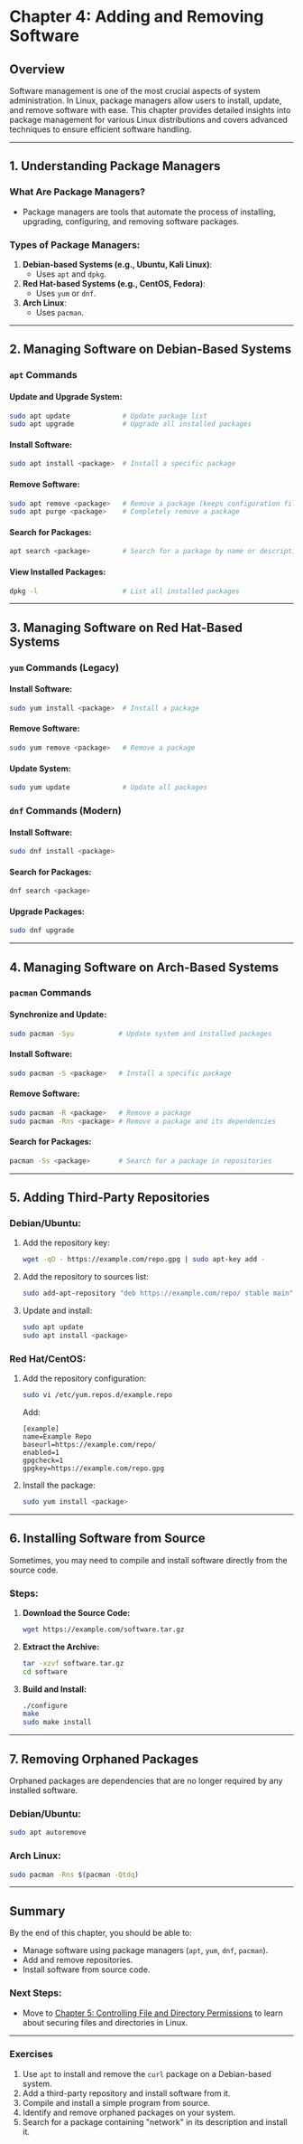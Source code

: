 # Chapter 4: Adding and Removing Software

## Overview

Software management is one of the most crucial aspects of system administration. In Linux, package managers allow users to install, update, and remove software with ease. This chapter provides detailed insights into package management for various Linux distributions and covers advanced techniques to ensure efficient software handling.

---

## 1. Understanding Package Managers

### What Are Package Managers?
- Package managers are tools that automate the process of installing, upgrading, configuring, and removing software packages.

### Types of Package Managers:
1. **Debian-based Systems (e.g., Ubuntu, Kali Linux)**:
   - Uses `apt` and `dpkg`.
2. **Red Hat-based Systems (e.g., CentOS, Fedora)**:
   - Uses `yum` or `dnf`.
3. **Arch Linux**:
   - Uses `pacman`.

---

## 2. Managing Software on Debian-Based Systems

### `apt` Commands

#### Update and Upgrade System:
```bash
sudo apt update             # Update package list
sudo apt upgrade            # Upgrade all installed packages
```

#### Install Software:
```bash
sudo apt install <package>  # Install a specific package
```

#### Remove Software:
```bash
sudo apt remove <package>   # Remove a package (keeps configuration files)
sudo apt purge <package>    # Completely remove a package
```

#### Search for Packages:
```bash
apt search <package>        # Search for a package by name or description
```

#### View Installed Packages:
```bash
dpkg -l                     # List all installed packages
```

---

## 3. Managing Software on Red Hat-Based Systems

### `yum` Commands (Legacy)

#### Install Software:
```bash
sudo yum install <package>  # Install a package
```

#### Remove Software:
```bash
sudo yum remove <package>   # Remove a package
```

#### Update System:
```bash
sudo yum update             # Update all packages
```

### `dnf` Commands (Modern)

#### Install Software:
```bash
sudo dnf install <package>
```

#### Search for Packages:
```bash
dnf search <package>
```

#### Upgrade Packages:
```bash
sudo dnf upgrade
```

---

## 4. Managing Software on Arch-Based Systems

### `pacman` Commands

#### Synchronize and Update:
```bash
sudo pacman -Syu           # Update system and installed packages
```

#### Install Software:
```bash
sudo pacman -S <package>   # Install a specific package
```

#### Remove Software:
```bash
sudo pacman -R <package>   # Remove a package
sudo pacman -Rns <package> # Remove a package and its dependencies
```

#### Search for Packages:
```bash
pacman -Ss <package>       # Search for a package in repositories
```

---

## 5. Adding Third-Party Repositories

### Debian/Ubuntu:
1. Add the repository key:
   ```bash
   wget -qO - https://example.com/repo.gpg | sudo apt-key add -
   ```
2. Add the repository to sources list:
   ```bash
   sudo add-apt-repository "deb https://example.com/repo/ stable main"
   ```
3. Update and install:
   ```bash
   sudo apt update
   sudo apt install <package>
   ```

### Red Hat/CentOS:
1. Add the repository configuration:
   ```bash
   sudo vi /etc/yum.repos.d/example.repo
   ```
   Add:
   ```
   [example]
   name=Example Repo
   baseurl=https://example.com/repo/
   enabled=1
   gpgcheck=1
   gpgkey=https://example.com/repo.gpg
   ```
2. Install the package:
   ```bash
   sudo yum install <package>
   ```

---

## 6. Installing Software from Source

Sometimes, you may need to compile and install software directly from the source code.

### Steps:
1. **Download the Source Code:**
   ```bash
   wget https://example.com/software.tar.gz
   ```
2. **Extract the Archive:**
   ```bash
   tar -xzvf software.tar.gz
   cd software
   ```
3. **Build and Install:**
   ```bash
   ./configure
   make
   sudo make install
   ```

---

## 7. Removing Orphaned Packages

Orphaned packages are dependencies that are no longer required by any installed software.

### Debian/Ubuntu:
```bash
sudo apt autoremove
```

### Arch Linux:
```bash
sudo pacman -Rns $(pacman -Qtdq)
```

---

## Summary

By the end of this chapter, you should be able to:
- Manage software using package managers (`apt`, `yum`, `dnf`, `pacman`).
- Add and remove repositories.
- Install software from source code.

### Next Steps:
- Move to [Chapter 5: Controlling File and Directory Permissions](#) to learn about securing files and directories in Linux.

---

### Exercises

1. Use `apt` to install and remove the `curl` package on a Debian-based system.
2. Add a third-party repository and install software from it.
3. Compile and install a simple program from source.
4. Identify and remove orphaned packages on your system.
5. Search for a package containing "network" in its description and install it.
